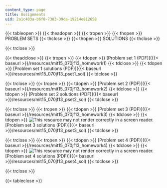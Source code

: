 ```yaml
---
content_type: page
title: Assignments
uid: 2a1c403a-b6f8-7383-39da-19214e812658
---
```


{{< tableopen >}}
{{< theadopen >}}
{{< tropen >}}
{{< thopen >}}
PROBLEM SETS
{{< thclose >}}
{{< thopen >}}
SOLUTIONS
{{< thclose >}}

{{< trclose >}}

{{< theadclose >}}
{{< tropen >}}
{{< tdopen >}}
[Problem set 1 (PDF)]({{< baseurl >}}/resources/mit15_070jf13_homework1)
{{< tdclose >}}
{{< tdopen >}}
[Problem set 1 solutions (PDF)]({{< baseurl >}}/resources/mit15_070jf13_pset1_sol)
{{< tdclose >}}

{{< trclose >}}
{{< tropen >}}
{{< tdopen >}}
[Problem set 2 (PDF)]({{< baseurl >}}/resources/mit15_070jf13_homework2)
{{< tdclose >}}
{{< tdopen >}}
[Problem set 2 solutions (PDF)]({{< baseurl >}}/resources/mit15_070jf13_pset2_sol)
{{< tdclose >}}

{{< trclose >}}
{{< tropen >}}
{{< tdopen >}}
[Problem set 3 (PDF)]({{< baseurl >}}/resources/mit15_070jf13_homework3)
{{< tdclose >}}
{{< tdopen >}}
![This resource may not render correctly in a screen reader.](/images/inacessible.gif)[Problem set 3 solutions (PDF)]({{< baseurl >}}/resources/mit15_070jf13_pset3_sol)
{{< tdclose >}}

{{< trclose >}}
{{< tropen >}}
{{< tdopen >}}
[Problem set 4 (PDF)]({{< baseurl >}}/resources/mit15_070jf13_homework4)
{{< tdclose >}}
{{< tdopen >}}
![This resource may not render correctly in a screen reader.](/images/inacessible.gif)[Problem set 4 solutions (PDF)]({{< baseurl >}}/resources/mit15_070jf13_pset4_sol)
{{< tdclose >}}

{{< trclose >}}

{{< tableclose >}}
